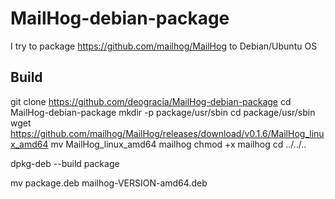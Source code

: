 # MailHog-debian-package

I try to package https://github.com/mailhog/MailHog to Debian/Ubuntu OS

## Build

git clone https://github.com/deogracia/MailHog-debian-package
cd MailHog-debian-package
mkdir -p package/usr/sbin
cd package/usr/sbin
wget https://github.com/mailhog/MailHog/releases/download/v0.1.6/MailHog_linux_amd64
mv MailHog_linux_amd64 mailhog
chmod +x mailhog
cd ../../..

dpkg-deb --build package

mv package.deb mailhog-VERSION-amd64.deb
